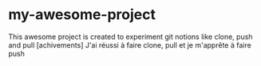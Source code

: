 # my-awesome-project
This awesome project is created to experiment git notions like clone, push and pull
[achivements] J'ai réussi à faire clone, pull et je m'apprête à faire push
